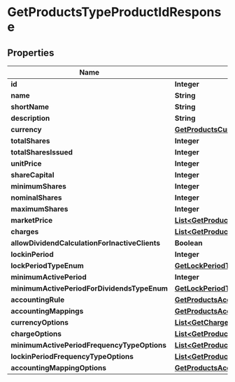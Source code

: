 
# GetProductsTypeProductIdResponse

## Properties
Name | Type | Description | Notes
------------ | ------------- | ------------- | -------------
**id** | **Integer** |  |  [optional]
**name** | **String** |  |  [optional]
**shortName** | **String** |  |  [optional]
**description** | **String** |  |  [optional]
**currency** | [**GetProductsCurrency**](GetProductsCurrency.md) |  |  [optional]
**totalShares** | **Integer** |  |  [optional]
**totalSharesIssued** | **Integer** |  |  [optional]
**unitPrice** | **Integer** |  |  [optional]
**shareCapital** | **Integer** |  |  [optional]
**minimumShares** | **Integer** |  |  [optional]
**nominalShares** | **Integer** |  |  [optional]
**maximumShares** | **Integer** |  |  [optional]
**marketPrice** | [**List&lt;GetProductsMarketPrice&gt;**](GetProductsMarketPrice.md) |  |  [optional]
**charges** | [**List&lt;GetProductsCharges&gt;**](GetProductsCharges.md) |  |  [optional]
**allowDividendCalculationForInactiveClients** | **Boolean** |  |  [optional]
**lockinPeriod** | **Integer** |  |  [optional]
**lockPeriodTypeEnum** | [**GetLockPeriodTypeEnum**](GetLockPeriodTypeEnum.md) |  |  [optional]
**minimumActivePeriod** | **Integer** |  |  [optional]
**minimumActivePeriodForDividendsTypeEnum** | [**GetLockPeriodTypeEnum**](GetLockPeriodTypeEnum.md) |  |  [optional]
**accountingRule** | [**GetProductsAccountingRule**](GetProductsAccountingRule.md) |  |  [optional]
**accountingMappings** | [**GetProductsAccountingMappings**](GetProductsAccountingMappings.md) |  |  [optional]
**currencyOptions** | [**List&lt;GetChargesCurrency&gt;**](GetChargesCurrency.md) |  |  [optional]
**chargeOptions** | [**List&lt;GetProductsCharges&gt;**](GetProductsCharges.md) |  |  [optional]
**minimumActivePeriodFrequencyTypeOptions** | [**List&lt;GetProductsMinimumActivePeriodFrequencyTypeOptions&gt;**](GetProductsMinimumActivePeriodFrequencyTypeOptions.md) |  |  [optional]
**lockinPeriodFrequencyTypeOptions** | [**List&lt;GetProductsMinimumActivePeriodFrequencyTypeOptions&gt;**](GetProductsMinimumActivePeriodFrequencyTypeOptions.md) |  |  [optional]
**accountingMappingOptions** | [**GetProductsAccountingMappingOptions**](GetProductsAccountingMappingOptions.md) |  |  [optional]



